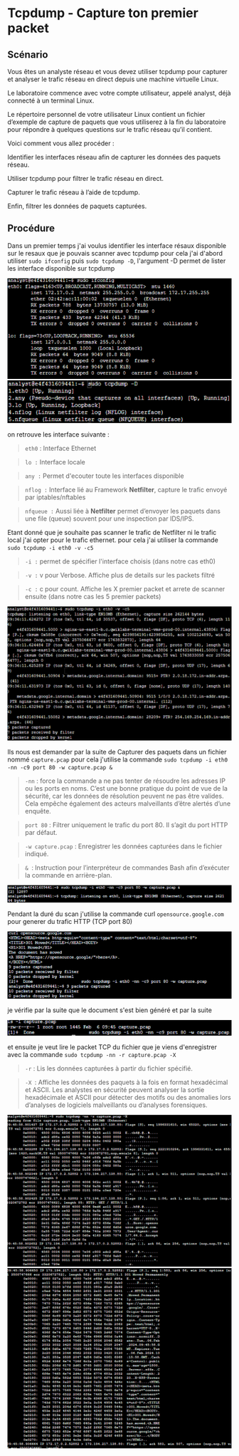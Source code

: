 # Tcpdump - Capture ton premier packet
## Scénario 

Vous êtes un analyste réseau et vous devez utiliser tcpdump pour capturer et analyser le trafic réseau en direct depuis une machine virtuelle Linux.

Le laboratoire commence avec votre compte utilisateur, appelé analyst, déjà connecté à un terminal Linux.

Le répertoire personnel de votre utilisateur Linux contient un fichier d’exemple de capture de paquets que vous utiliserez à la fin du laboratoire pour répondre à quelques questions sur le trafic réseau qu’il contient.

Voici comment vous allez procéder :

Identifier les interfaces réseau afin de capturer les données des paquets réseau.

Utiliser tcpdump pour filtrer le trafic réseau en direct.

Capturer le trafic réseau à l’aide de tcpdump.

Enfin, filtrer les données de paquets capturées.

## Procédure

  Dans un premier temps j'ai voulus identifier les interface résaux disponible sur le resaux que je pouvais scanner avec tcpdump pour cela j'ai d'abord utiliser `sudo ifconfig` puis `sudo tcpdump -D`, l'argument -D permet de lister les interface disponible sur tcpdump

![ifconfig](ifconfig.png)
![tcpdump-D](tcpdump-D.png)

on retrouve les interface suivante : 

>`eth0` : Interface Ethernet

>`lo :` Interface locale  

>`any :` Permet d'ecouter toute les interfaces disponible  

>`nflog :` Interface lié au Framework **Netfilter**, capture le trafic envoyé par iptables/nftables  

>`nfqueue :` Aussi liée à **Netfilter** permet d’envoyer les paquets dans une file (queue) souvent pour une inspection par IDS/IPS.

Etant donné que je souhaite pas scanner le trafic de Netfilter ni le trafic local j'ai opter pour le trafic ethernet.
pour cela j'ai utiliser la commande `sudo tcpdump -i eth0 -v -c5`

>`-i :` permet de spécifier l'interface choisis (dans notre cas eth0)  

>`-v :` v pour Verbose. Affiche plus de details sur les packets filtré  

>`-c :` c pour count. Affiche les X premier packet et arrete de scanner ensuite (dans notre cas les 5 premier packets)

![sudo tcpdump -i eth0 -v -c5](tcpdump1.png)

Ils nous est demander par la suite de Capturer des paquets dans un fichier nommé `capture.pcap`  pour cela j'utilise la commande `sudo tcpdump -i eth0 -nn -c9 port 80 -w capture.pcap &`


>`-nn` : force la commande a ne pas tenter de résoudre les adresses IP ou les ports en noms. C’est une bonne pratique du point de vue de la sécurité, car les données de résolution peuvent ne pas être valides. Cela empêche également des acteurs malveillants d’être alertés d’une enquête.

>`port 80` : Filtrer uniquement le trafic du port 80. Il s’agit du port HTTP par défaut.

>`-w capture.pcap` : Enregistrer les données capturées dans le fichier indiqué.

>`& `: Instruction pour l’interpréteur de commandes Bash afin d’exécuter la commande en arrière-plan.

![alt text](image.png)

Pendant la duré du scan j'utilise la commande curl `opensource.google.com` pour generer du trafic HTTP (TCP port 80)

![alt text](tcpdump-EnregistrerFichier.png)

je vérifie par la suite que le document s'est bien généré 
et par la suite 

![alt text](AjoutTraficHttp.png)

et ensuite je veut lire le packet TCP du fichier que je viens d'enregistrer avec la commande `sudo tcpdump -nn -r capture.pcap -X`


>`-r` : Lis les données capturées à partir du fichier spécifié.

>`-X `: Affiche les données des paquets à la fois en format hexadécimal et ASCII. Les analystes en sécurité peuvent analyser la sortie hexadécimale et ASCII pour détecter des motifs ou des anomalies lors d’analyses de logiciels malveillants ou d’analyses forensiques.

![alt text](LireFichierTcp.png)
![alt text](LireFichierTcp2.png)